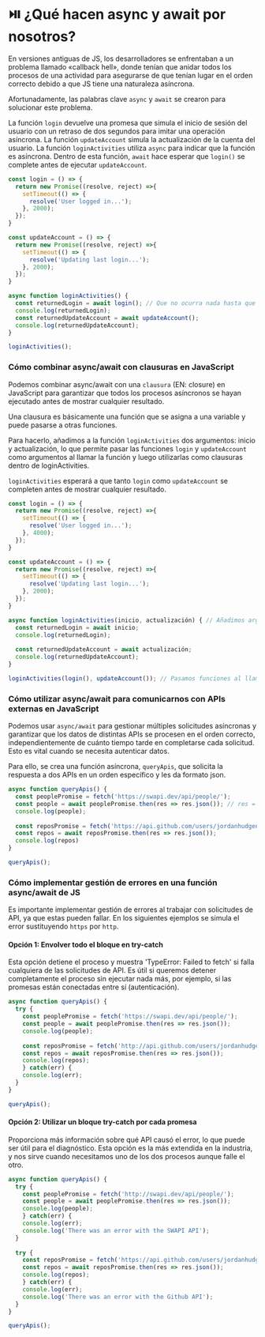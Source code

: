 # ⏯️ ¿Qué hacen async y await por nosotros?

En versiones antiguas de JS, los desarrolladores se enfrentaban a un problema llamado «callback hell», donde tenían que anidar todos los procesos de una actividad para asegurarse de que tenían lugar en el orden correcto debido a que JS tiene una naturaleza asíncrona.

Afortunadamente, las palabras clave `async` y `await` se crearon para solucionar este problema.

La función `login` devuelve una promesa que simula el inicio de sesión del usuario con un retraso de dos segundos para imitar una operación asíncrona. La función `updateAccount` simula la actualización de la cuenta del usuario. La función `loginActivities` utiliza `async` para indicar que la función es asíncrona. Dentro de esta función, `await` hace esperar que `login()` se complete antes de ejecutar `updateAccount`.

```javascript
const login = () => {
  return new Promise((resolve, reject) =>{
    setTimeout(() => {
      resolve('User logged in...');
    }, 2000);
  });
}

const updateAccount = () => {
  return new Promise((resolve, reject) =>{
    setTimeout(() => {
      resolve('Updating last login...');
    }, 2000);
  });
}

async function loginActivities() {
  const returnedLogin = await login(); // Que no ocurra nada hasta que login() haya terminado. Luego añade datos a returnedlogin.
  console.log(returnedLogin);
  const returnedUpdateAccount = await updateAccount();
  console.log(returnedUpdateAccount);
}

loginActivities();
```

### Cómo combinar async/await con clausuras en JavaScript

Podemos combinar async/await con una `clausura` (EN: closure) en JavaScript para garantizar que todos los procesos asíncronos se hayan ejecutado antes de mostrar cualquier resultado.

Una clausura es básicamente una función que se asigna a una variable y puede pasarse a otras funciones.

Para hacerlo, añadimos a la función `loginActivities` dos argumentos: inicio y actualización, lo que permite pasar las funciones `login` y `updateAccount` como argumentos al llamar la función y luego utilizarlas como clausuras dentro de loginActivities.

`loginActivities` esperará a que tanto `login` como `updateAccount` se completen antes de mostrar cualquier resultado.

```javascript
const login = () => {
  return new Promise((resolve, reject) =>{
    setTimeout(() => {
      resolve('User logged in...');
    }, 4000);
  });
}

const updateAccount = () => {
  return new Promise((resolve, reject) =>{
    setTimeout(() => {
      resolve('Updating last login...');
    }, 2000);
  });
}

async function loginActivities(inicio, actualización) { // Añadimos argumentos
  const returnedLogin = await inicio;
  console.log(returnedLogin);
  
  const returnedUpdateAccount = await actualización;
  console.log(returnedUpdateAccount);
}

loginActivities(login(), updateAccount()); // Pasamos funciones al llamar loginActivities
```

### Cómo utilizar async/await para comunicarnos con APIs externas en JavaScript

Podemos usar `async/await` para gestionar múltiples solicitudes asíncronas y garantizar que los datos de distintas APIs se procesen en el orden correcto, independientemente de cuánto tiempo tarde en completarse cada solicitud. Esto es vital cuando se necesita autenticar datos.

Para ello, se crea una función asíncrona, `queryApis`, que solicita la respuesta a dos APIs en un orden específico y les da formato json.

```javascript
async function queryApis() {
  const peoplePromise = fetch('https://swapi.dev/api/people/');
  const people = await peoplePromise.then(res => res.json()); // res = response
  console.log(people);
  
  const reposPromise = fetch('https://api.github.com/users/jordanhudgens/repos');
  const repos = await reposPromise.then(res => res.json());
  console.log(repos) 
}

queryApis();
```

### Cómo implementar gestión de errores en una función async/await de JS

Es importante implementar gestión de errores al trabajar con solicitudes de API, ya que estas pueden fallar. En los siguientes ejemplos se simula el error sustituyendo `https` por `http`.

#### Opción 1: Envolver todo el bloque en try-catch

Esta opción detiene el proceso y muestra 'TypeError: Failed to fetch' si falla cualquiera de las solicitudes de API. Es útil si queremos detener completamente el proceso sin ejecutar nada más, por ejemplo, si las promesas están conectadas entre sí (autenticación).

```javascript
async function queryApis() {
  try {
    const peoplePromise = fetch('https://swapi.dev/api/people/');
    const people = await peoplePromise.then(res => res.json());
    console.log(people);
      
    const reposPromise = fetch('http://api.github.com/users/jordanhudgens/repos');
    const repos = await reposPromise.then(res => res.json());
    console.log(repos);
    } catch(err) {
    console.log(err);
  }
}

queryApis();
```

#### Opción 2: Utilizar un bloque try-catch por cada promesa

Proporciona más información sobre qué API causó el error, lo que puede ser útil para el diagnóstico. Esta opción es la más extendida en la industria, y nos sirve cuando necesitamos uno de los dos procesos aunque falle el otro.

```javascript
async function queryApis() {
  try {
    const peoplePromise = fetch('http://swapi.dev/api/people/');
    const people = await peoplePromise.then(res => res.json()); 
    console.log(people);
    } catch(err) {
    console.log(err);
    console.log('There was an error with the SWAPI API');
  }
  
  try {
    const reposPromise = fetch('https://api.github.com/users/jordanhudgens/repos');
    const repos = await reposPromise.then(res => res.json());
    console.log(repos);
    } catch(err) {
    console.log(err);
    console.log('There was an error with the Github API');
  }
}

queryApis();
```
